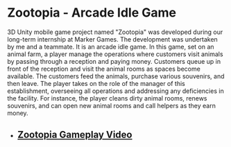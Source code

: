 # Zootopia - Arcade Idle Game

3D Unity mobile game project named "Zootopia" was developed during our long-term internship at Marker Games. The development was undertaken by me and a teammate. It is an arcade idle game. In this game, set on an animal farm, a player manage the operations where customers visit animals by passing through a reception and paying money. Customers queue up in front of the reception and visit the animal rooms as spaces become available. The customers feed the animals, purchase various souvenirs, and then leave. The player takes on the role of the manager of this establishment, overseeing all operations and addressing any deficiencies in the facility. For instance, the player cleans dirty animal rooms, renews souvenirs, and can open new animal rooms and call helpers as they earn money.


- ## [Zootopia Gameplay Video](https://drive.google.com/file/d/1FCdUu-LbD12uOZmKE0L-lGmz_UcTnKxm/view?usp=sharing)

